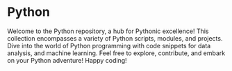 # Python
Welcome to the Python repository, a hub for Pythonic excellence! This collection encompasses a variety of Python scripts, modules, and projects. Dive into the world of Python programming with code snippets for data analysis, and machine learning. Feel free to explore, contribute, and embark on your Python adventure! Happy coding!

